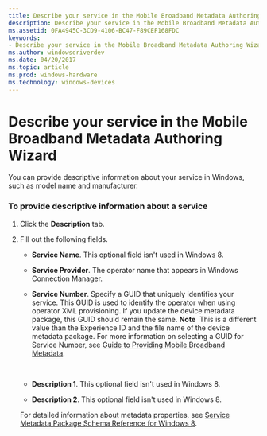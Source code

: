 ```yaml
---
title: Describe your service in the Mobile Broadband Metadata Authoring Wizard
description: Describe your service in the Mobile Broadband Metadata Authoring Wizard
ms.assetid: 0FA4945C-3CD9-4106-BC47-F89CEF168FDC
keywords:
- Describe your service in the Mobile Broadband Metadata Authoring Wizard
ms.author: windowsdriverdev
ms.date: 04/20/2017
ms.topic: article
ms.prod: windows-hardware
ms.technology: windows-devices
---
```


# Describe your service in the Mobile Broadband Metadata Authoring Wizard


You can provide descriptive information about your service in Windows, such as model name and manufacturer.

### <span id="To_provide_descriptive_information_about_a_service"></span><span id="to_provide_descriptive_information_about_a_service"></span><span id="TO_PROVIDE_DESCRIPTIVE_INFORMATION_ABOUT_A_SERVICE"></span>To provide descriptive information about a service

1.  Click the **Description** tab.
2.  Fill out the following fields.

    -   **Service Name**. This optional field isn't used in Windows 8.
    -   **Service Provider**. The operator name that appears in Windows Connection Manager.
    -   **Service Number**. Specify a GUID that uniquely identifies your service. This GUID is used to identify the operator when using operator XML provisioning. If you update the device metadata package, this GUID should remain the same.
        **Note**  This is a different value than the Experience ID and the file name of the device metadata package. For more information on selecting a GUID for Service Number, see [Guide to Providing Mobile Broadband Metadata](http://go.microsoft.com/fwlink/p/?linkid=242064).

         

    -   **Description 1**. This optional field isn't used in Windows 8.
    -   **Description 2**. This optional field isn't used in Windows 8.

    For detailed information about metadata properties, see [Service Metadata Package Schema Reference for Windows 8](http://go.microsoft.com/fwlink/p/?LinkId=226755).

 

 





